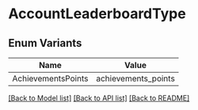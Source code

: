 # AccountLeaderboardType

## Enum Variants

| Name | Value |
|---- | -----|
| AchievementsPoints | achievements_points |


[[Back to Model list]](../README.md#documentation-for-models) [[Back to API list]](../README.md#documentation-for-api-endpoints) [[Back to README]](../README.md)



